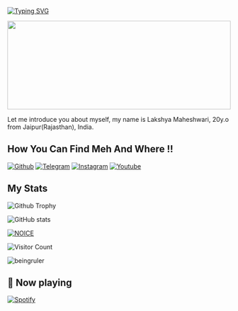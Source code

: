 [![Typing SVG](https://readme-typing-svg.herokuapp.com/?lines=Welcome+To+Lakshya's+Github+Profile)](https://github.com/beingruler)

<div align="center">
<img src="https://rishavanand.github.io/static/images/greetings.gif" align="center" style="width: 100%; height:200px" />
</div>  

Let me introduce you about myself, my name is Lakshya Maheshwari, 20y.o from Jaipur(Rajasthan), India.

## How You Can Find Meh And Where !!

[![Github](https://img.shields.io/badge/-Github-000000?style=for-the-badge&logo=Github&logoColor=white)](https://github.com/beingruler)
[![Telegram](https://img.shields.io/badge/Telegram-2CA5E0?style=for-the-badge&logo=telegram&logoColor=white)](https://telegram.me/beingruler)
[![Instagram](https://img.shields.io/badge/Instagram-FF1493?style=for-the-badge&logo=instagram&logoColor=white)](https://instagram.com/3nd.laksh)
[![Youtube](https://img.shields.io/badge/Youtube-FF0000?style=for-the-badge&logo=youtube&logoColor=white)](https://youtube.com/@Wichardff)


## My Stats
![Github Trophy](https://github-profile-trophy.vercel.app/?username=beingruler)

![ GitHub stats](https://github-readme-stats.vercel.app/api?username=beingruler&show_icons=true&theme=tokyonight)

[![NOICE](https://github-readme-stats.vercel.app/api/top-langs/?username=beingruler&layout=compact&theme=midnight-purple&hide=Css)](https://github.com/beingruler)

![Visitor Count](https://profile-counter.glitch.me/beingruler/count.svg)


<p><img align="center" src="https://github-readme-streak-stats.herokuapp.com/?user=2amthought&" alt="beingruler" /></p>

## 🎵 Now playing

[![Spotify](https://spotify-readme-3s61yj059-xditya.vercel.app/api/spotify)](https://open.spotify.com/user/on84l0syf9y9m2m84unz4h8uq)
